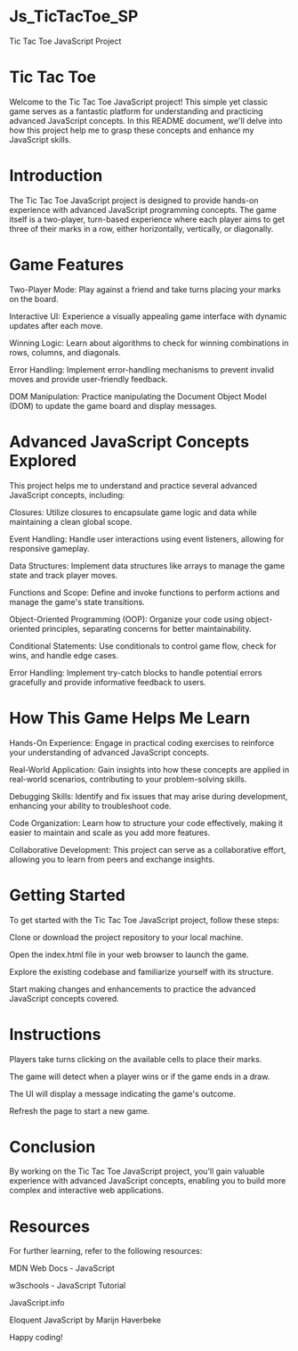# Js_TicTacToe_SP
Tic Tac Toe JavaScript Project

# Tic Tac Toe
Welcome to the Tic Tac Toe JavaScript project! This simple yet classic game serves as a fantastic platform for understanding and practicing advanced JavaScript concepts. In this README document, we'll delve into how this project help me to grasp these concepts and enhance my JavaScript skills.

# Introduction
The Tic Tac Toe JavaScript project is designed to provide hands-on experience with advanced JavaScript programming concepts. The game itself is a two-player, turn-based experience where each player aims to get three of their marks in a row, either horizontally, vertically, or diagonally.

# Game Features
Two-Player Mode: Play against a friend and take turns placing your marks on the board.

Interactive UI: Experience a visually appealing game interface with dynamic updates after each move.

Winning Logic: Learn about algorithms to check for winning combinations in rows, columns, and diagonals.

Error Handling: Implement error-handling mechanisms to prevent invalid moves and provide user-friendly feedback.

DOM Manipulation: Practice manipulating the Document Object Model (DOM) to update the game board and display messages.


# Advanced JavaScript Concepts Explored
This project helps me to understand and practice several advanced JavaScript concepts, including:

Closures: Utilize closures to encapsulate game logic and data while maintaining a clean global scope.

Event Handling: Handle user interactions using event listeners, allowing for responsive gameplay.

Data Structures: Implement data structures like arrays to manage the game state and track player moves.

Functions and Scope: Define and invoke functions to perform actions and manage the game's state transitions.

Object-Oriented Programming (OOP): Organize your code using object-oriented principles, separating concerns for better maintainability.

Conditional Statements: Use conditionals to control game flow, check for wins, and handle edge cases.

Error Handling: Implement try-catch blocks to handle potential errors gracefully and provide informative feedback to users.


# How This Game Helps Me Learn
Hands-On Experience: Engage in practical coding exercises to reinforce your understanding of advanced JavaScript concepts.

Real-World Application: Gain insights into how these concepts are applied in real-world scenarios, contributing to your problem-solving skills.

Debugging Skills: Identify and fix issues that may arise during development, enhancing your ability to troubleshoot code.

Code Organization: Learn how to structure your code effectively, making it easier to maintain and scale as you add more features.

Collaborative Development: This project can serve as a collaborative effort, allowing you to learn from peers and exchange insights.


# Getting Started
To get started with the Tic Tac Toe JavaScript project, follow these steps:

Clone or download the project repository to your local machine.

Open the index.html file in your web browser to launch the game.

Explore the existing codebase and familiarize yourself with its structure.

Start making changes and enhancements to practice the advanced JavaScript concepts covered.


# Instructions
Players take turns clicking on the available cells to place their marks.

The game will detect when a player wins or if the game ends in a draw.

The UI will display a message indicating the game's outcome.

Refresh the page to start a new game.

# Conclusion
By working on the Tic Tac Toe JavaScript project, you'll gain valuable experience with advanced JavaScript concepts, enabling you to build more complex and interactive web applications.

# Resources
For further learning, refer to the following resources:

MDN Web Docs - JavaScript

w3schools - JavaScript Tutorial

JavaScript.info

Eloquent JavaScript by Marijn Haverbeke

Happy coding!
